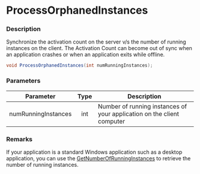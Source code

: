 # ProcessOrphanedInstances

### Description

Synchronize the activation count on the server v/s the number of running instances on the client. The Activation Count can become out of sync when an application crashes or when an application exits while offline.

```c#
void ProcessOrphanedInstances(int numRunningInstances);
```

### Parameters

| Parameter           | Type | Description                                                            |
| ------------------- | :--: | ---------------------------------------------------------------------- |
| numRunningInstances |  int | Number of running instances of your application on the client computer |

### Remarks

If your application is a standard Windows application such as a desktop application, you can use the [GetNumberOfRunningInstances](../../iqlmlicense/client-side-methods/getnumberofrunninginstances.md) to retrieve the number of running instances.

